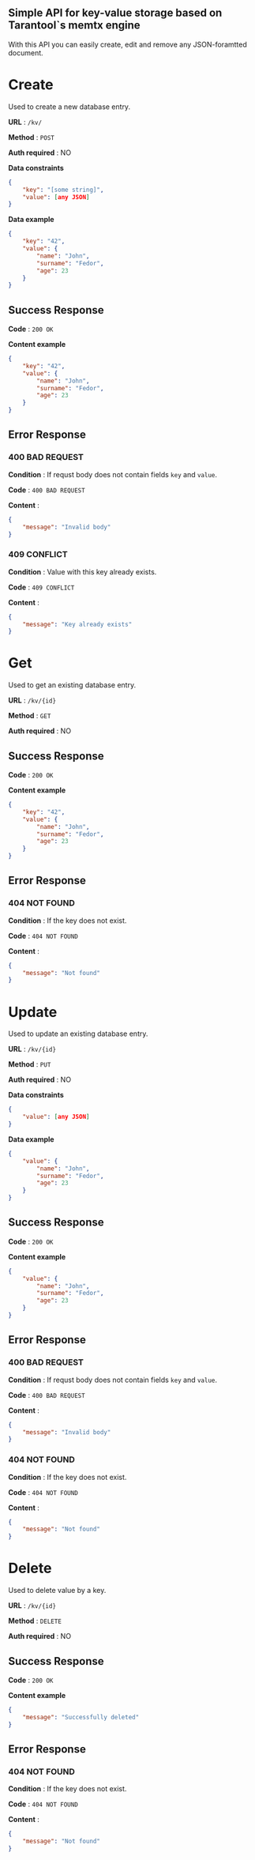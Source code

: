 ## Simple API for key-value storage based on Tarantool`s memtx engine
With this API you can easily create, edit and remove any JSON-foramtted document.
# Create 

Used to create a new database entry.

**URL** : `/kv/`

**Method** : `POST`

**Auth required** : NO

**Data constraints**

```json
{
    "key": "[some string]",
    "value": [any JSON]
}
```

**Data example**

```json
{
    "key": "42",
    "value": {
        "name": "John",
        "surname": "Fedor",
        "age": 23
    }
}
```

## Success Response

**Code** : `200 OK`

**Content example**

```json
{
    "key": "42",
    "value": {
        "name": "John",
        "surname": "Fedor",
        "age": 23
    }
}
```

## Error Response
### 400 BAD REQUEST

**Condition** : If requst body does not contain fields `key` and `value`.

**Code** : `400 BAD REQUEST`

**Content** :

```json
{
    "message": "Invalid body"
}
```
### 409 CONFLICT

**Condition** : Value with this key already exists.

**Code** : `409 CONFLICT`

**Content** :

```json
{
    "message": "Key already exists"
}
```

# Get

Used to get an existing database entry.

**URL** : `/kv/{id}`

**Method** : `GET`

**Auth required** : NO

## Success Response

**Code** : `200 OK`

**Content example**

```json
{
    "key": "42",
    "value": {
        "name": "John",
        "surname": "Fedor",
        "age": 23
    }
}
```

## Error Response
### 404 NOT FOUND

**Condition** : If the key does not exist.

**Code** : `404 NOT FOUND`

**Content** :

```json
{
    "message": "Not found"
}
```

# Update

Used to update an existing database entry.

**URL** : `/kv/{id}`

**Method** : `PUT`

**Auth required** : NO

**Data constraints**

```json
{
    "value": [any JSON]
}
```

**Data example**

```json
{
    "value": {
        "name": "John",
        "surname": "Fedor",
        "age": 23
    }
}
```

## Success Response

**Code** : `200 OK`

**Content example**

```json
{
    "value": {
        "name": "John",
        "surname": "Fedor",
        "age": 23
    }
}
```

## Error Response
### 400 BAD REQUEST

**Condition** : If requst body does not contain fields `key` and `value`.

**Code** : `400 BAD REQUEST`

**Content** :

```json
{
    "message": "Invalid body"
}
```
### 404 NOT FOUND

**Condition** : If the key does not exist.

**Code** : `404 NOT FOUND`

**Content** :

```json
{
    "message": "Not found"
}
```

# Delete
Used to delete value by a key.

**URL** : `/kv/{id}`

**Method** : `DELETE`

**Auth required** : NO

## Success Response

**Code** : `200 OK`

**Content example**

```json
{
    "message": "Successfully deleted"
}
```

## Error Response
### 404 NOT FOUND

**Condition** : If the key does not exist.

**Code** : `404 NOT FOUND`

**Content** :

```json
{
    "message": "Not found"
}
```
